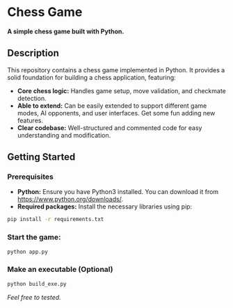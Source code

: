 # Chess Game

**A simple chess game built with Python.**

## Description
This repository contains a chess game implemented in Python. It provides a solid foundation for building a chess application, featuring:

* **Core chess logic:** Handles game setup, move validation, and checkmate detection.
* **Able to extend:** Can be easily extended to support different game modes, AI opponents, and user interfaces. Get some fun adding new features.
* **Clear codebase:** Well-structured and commented code for easy understanding and modification.


## Getting Started

### Prerequisites
* **Python:** Ensure you have Python3 installed. You can download it from https://www.python.org/downloads/.
* **Required packages:** Install the necessary libraries using pip:

```bash
pip install -r requirements.txt
```

### Start the game:

```bash
python app.py
```
### Make an executable (Optional)

```bash
python build_exe.py
```
*Feel free to tested.*

